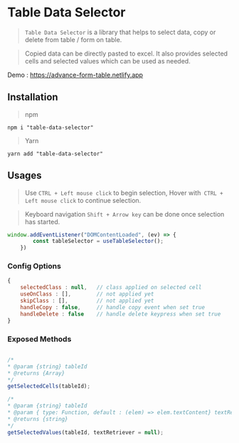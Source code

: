 # Table Data Selector
> `Table Data Selector` is a library that helps to select data, copy or delete from table / form on table.

> Copied data can be directly pasted to excel.
It also provides selected cells and selected values which can be used as needed.

Demo : https://advance-form-table.netlify.app

## Installation

> npm
   ```npm
   npm i "table-data-selector"
   ```
> Yarn
   ```yarn
   yarn add "table-data-selector"
   ```

## Usages
>Use `CTRL + Left mouse click` to begin selection, Hover with` CTRL + Left mouse click` to continue selection.

> Keyboard navigation `Shift + Arrow key` can be done once selection has started.


```js
window.addEventListener("DOMContentLoaded", (ev) => {
        const tableSelector = useTableSelector();
    })

```

### Config Options
```js
{
    selectedClass : null,   // class applied on selected cell
    useOnClass : [],        // not applied yet
    skipClass : [],         // not applied yet
    handleCopy : false,     // handle copy event when set true
    handleDelete : false    // handle delete keypress when set true
}

```

### Exposed Methods
```js

/*
* @param {string} tableId
* @returns {Array}
*/
getSelectedCells(tableId);

/*
* @param {string} tableId
* @param { type: Function, default : (elem) => elem.textContent} textRetriever
* @returns {string}
*/
getSelectedValues(tableId, textRetriever = null);

```
